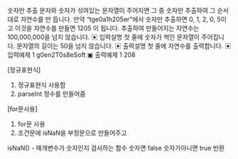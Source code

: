 숫자만 추출
문자와 숫자가 섞여있는 문자열이 주어지면 그 중 숫자만 추출하여 그 순서대로 자연수를 만
듭니다.
만약 “tge0a1h205er”에서 숫자만 추출하면 0, 1, 2, 0, 5이고 이것을 자연수를 만들면 1205
이 됩니다.
추출하여 만들어지는 자연수는 100,000,000을 넘지 않습니다.
▣ 입력설명
첫 줄에 숫자가 썩인 문자열이 주어집니다. 문자열의 길이는 50을 넘지 않습니다.
▣ 출력설명
첫 줄에 자연수를 출력합니다.
▣ 입력예제 1
g0en2T0s8eSoft
▣ 출력예제 1
208

[정규표현식]

1. 정규표현식 사용함
2. parseInt 정수를 만들어줌

[for문사용]

1. for문 사용
2. 조건문에 isNaN을 부정문으로 만들어주고

isNaN() - 매개변수가 숫자인지 검사하는 함수
숫자면 false
숫자가아니면 true 반환
